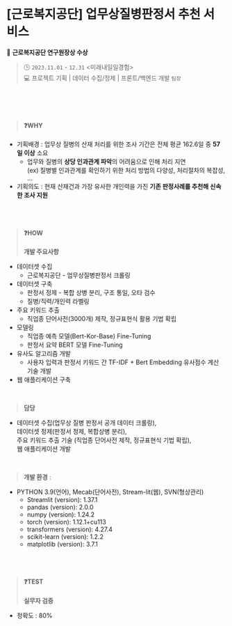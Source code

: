 # [근로복지공단] 업무상질병판정서 추천 서비스
🏅 **근로복지공단 연구원장상 수상** <br>
> 🕒 `2023.11.01` - `12.31` <미래내일일경험><br>
> 💻 프로젝트 기획  |  데이터 수집/정제 |  프론트/백엔드 개발 `팀장`
<br>
<br>
<br>

> #### ❓WHY
- 기획배경 : 업무상 질병의 산재 처리를 위한 조사 기간은 전체 평균 162.6일 중 **57일 이상** 소요
  - 업무와 질병의 **상당 인과관계 파악**의 어려움으로 인해 처리 지연<br>
  (ex) 질병별 인과관계를 확인하기 위한 처리 방법의 다양성, 처리절차의 복잡성, ...
- 기획의도 : 현재 산재건과 가장 유사한 개인력을 가진 **기존 판정사례를 추천해 신속한 조사 지원**

<br>
<br>

> #### ❓HOW
> **개발 주요사항**
  - 데이터셋 수집
    - 근로복지공단 - 업무상질병판정서 크롤링  
  - 데이터셋 구축
    - 판정서 정제 - 복합 상병 분리, 구조 통일, 오타 검수
    - 질병/직력/개인력 라벨링
  - 주요 키워드 추출
    - 직업종 단어사전(3000개) 제작, 정규표현식 활용 기법 확립
  - 모델링
    - 직업종 예측 모델(Bert-Kor-Base) Fine-Tuning
    - 판정서 요약 BERT 모델 Fine-Tuning
  - 유사도 알고리즘 개발
     - 사용자 입력과 판정서 키워드 간 TF-IDF + Bert Embedding 유사점수 계산 기술 개발
  - 웹 애플리케이션 구축
<br>

> **담당**<br>

  - 데이터셋 수집(업무상 질병 판정서 공개 데이터 크롤링),<br>
  데이터셋 정제(판정서 정제, 복합상병 분리),<br>
  주요 키워드 추출 기술 (직업종 단어사전 제작, 정규표현식 기법 확립),<br>
  웹 애플리케이션 개발
<br>

> **개발 환경** :
  - PYTHON 3.9(언어), Mecab(단어사전), Stream-lit(웹), SVN(형상관리)
    - Streamlit (version): 1.37.1
    - pandas (version): 2.0.0
    - numpy (version): 1.24.2
    - torch (version): 1.12.1+cu113
    - transformers (version): 4.27.4
    - scikit-learn (version): 1.2.2
    - matplotlib (version): 3.7.1
<br>
<br>

> #### ❓TEST
> **실무자 검증**
- 정확도 : 80%
